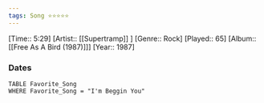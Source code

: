 ```yaml
---
tags: Song ⭐⭐⭐⭐⭐ 
---
```

[Time:: 5:29]
[Artist:: [[Supertramp]] ]
[Genre:: Rock]
[Played:: 65]
[Album:: [[Free As A Bird (1987)]]]
[Year:: 1987]
### Dates
````dataview
TABLE Favorite_Song
WHERE Favorite_Song = "I'm Beggin You"
````